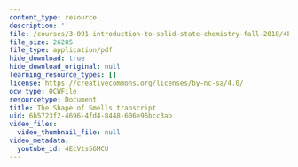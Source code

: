 ```yaml
---
content_type: resource
description: ''
file: /courses/3-091-introduction-to-solid-state-chemistry-fall-2018/4EcVts56MCU_transcript.pdf
file_size: 26285
file_type: application/pdf
hide_download: true
hide_download_original: null
learning_resource_types: []
license: https://creativecommons.org/licenses/by-nc-sa/4.0/
ocw_type: OCWFile
resourcetype: Document
title: The Shape of Smells transcript
uid: 6b5723f2-4696-4fd4-8448-606e96bcc3ab
video_files:
  video_thumbnail_file: null
video_metadata:
  youtube_id: 4EcVts56MCU
---
```

